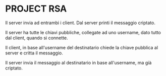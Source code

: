 # PROJECT RSA 
Il server invia ad entrambi i client. Dal server printi il messaggio criptato.


Il server ha tutte le chiavi pubbliche, collegate ad uno username, dato tutto dal client, quando si connette.

Il client, in base all'username del destinatario chiede la chiave pubblica al server e critta il messaggio.

Il server invia il messaggio al destinatario in base all'username, ma già criptato.